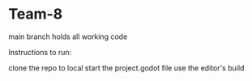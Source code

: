 # Team-8

main branch holds all working code

Instructions to run:

clone the repo to local
start the project.godot file
use the editor's build
